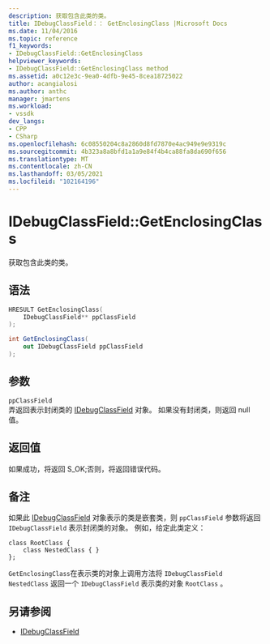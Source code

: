 ```yaml
---
description: 获取包含此类的类。
title: IDebugClassField：： GetEnclosingClass |Microsoft Docs
ms.date: 11/04/2016
ms.topic: reference
f1_keywords:
- IDebugClassField::GetEnclosingClass
helpviewer_keywords:
- IDebugClassField::GetEnclosingClass method
ms.assetid: a0c12e3c-9ea0-4dfb-9e45-8cea18725022
author: acangialosi
ms.author: anthc
manager: jmartens
ms.workload:
- vssdk
dev_langs:
- CPP
- CSharp
ms.openlocfilehash: 6c08550204c8a2860d8fd7870e4ac949e9e9319c
ms.sourcegitcommit: 4b323a8a8bfd1a1a9e84f4b4ca88fa8da690f656
ms.translationtype: MT
ms.contentlocale: zh-CN
ms.lasthandoff: 03/05/2021
ms.locfileid: "102164196"
---
```

# <a name="idebugclassfieldgetenclosingclass"></a>IDebugClassField::GetEnclosingClass
获取包含此类的类。

## <a name="syntax"></a>语法

```cpp
HRESULT GetEnclosingClass(
    IDebugClassField** ppClassField
);
```

```csharp
int GetEnclosingClass(
    out IDebugClassField ppClassField
);
```

## <a name="parameters"></a>参数
`ppClassField`\
弄返回表示封闭类的 [IDebugClassField](../../../extensibility/debugger/reference/idebugclassfield.md) 对象。 如果没有封闭类，则返回 null 值。

## <a name="return-value"></a>返回值
如果成功，将返回 S_OK;否则，将返回错误代码。

## <a name="remarks"></a>备注
如果此 [IDebugClassField](../../../extensibility/debugger/reference/idebugclassfield.md) 对象表示的类是嵌套类，则 `ppClassField` 参数将返回 `IDebugClassField` 表示封闭类的对象。 例如，给定此类定义：

```
class RootClass {
    class NestedClass { }
};
```

`GetEnclosingClass`在表示类的对象上调用方法将 `IDebugClassField` `NestedClass` 返回一个 `IDebugClassField` 表示类的对象 `RootClass` 。

## <a name="see-also"></a>另请参阅
- [IDebugClassField](../../../extensibility/debugger/reference/idebugclassfield.md)
